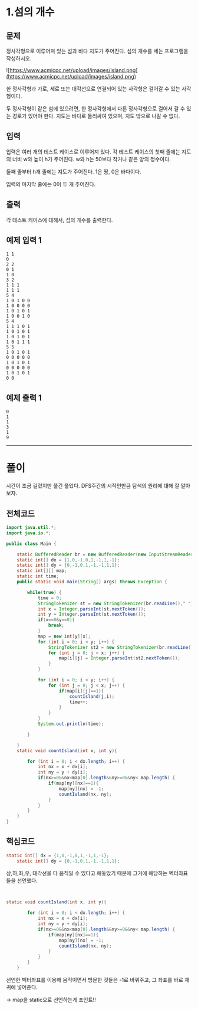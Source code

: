 # 1.섬의 개수

## 문제

정사각형으로 이루어져 있는 섬과 바다 지도가 주어진다. 섬의 개수를 세는 프로그램을 작성하시오.

![https://www.acmicpc.net/upload/images/island.png](https://www.acmicpc.net/upload/images/island.png)

한 정사각형과 가로, 세로 또는 대각선으로 연결되어 있는 사각형은 걸어갈 수 있는 사각형이다.

두 정사각형이 같은 섬에 있으려면, 한 정사각형에서 다른 정사각형으로 걸어서 갈 수 있는 경로가 있어야 한다. 지도는 바다로 둘러싸여 있으며, 지도 밖으로 나갈 수 없다.

## 입력

입력은 여러 개의 테스트 케이스로 이루어져 있다. 각 테스트 케이스의 첫째 줄에는 지도의 너비 w와 높이 h가 주어진다. w와 h는 50보다 작거나 같은 양의 정수이다.

둘째 줄부터 h개 줄에는 지도가 주어진다. 1은 땅, 0은 바다이다.

입력의 마지막 줄에는 0이 두 개 주어진다.

## 출력

각 테스트 케이스에 대해서, 섬의 개수를 출력한다.

## 예제 입력 1

```
1 1
0
2 2
0 1
1 0
3 2
1 1 1
1 1 1
5 4
1 0 1 0 0
1 0 0 0 0
1 0 1 0 1
1 0 0 1 0
5 4
1 1 1 0 1
1 0 1 0 1
1 0 1 0 1
1 0 1 1 1
5 5
1 0 1 0 1
0 0 0 0 0
1 0 1 0 1
0 0 0 0 0
1 0 1 0 1
0 0

```

## 예제 출력 1

```
0
1
1
3
1
9
```

---

# 풀이

 

시간이 조금 걸렸지만 풀긴 풀었다. DFS주간의 시작인만큼 탐색의 원리에 대해 잘 알아보자.

## 전체코드

```java
import java.util.*;
import java.io.*;

public class Main {

    static BufferedReader br = new BufferedReader(new InputStreamReader(System.in));
    static int[] dx = {1,0,-1,0,1,-1,1,-1};
    static int[] dy = {0,-1,0,1,-1,-1,1,1};
    static int[][] map;
    static int time;
    public static void main(String[] args) throws Exception {

        while(true) {
            time = 0;
            StringTokenizer st = new StringTokenizer(br.readLine()," ");
            int x = Integer.parseInt(st.nextToken());
            int y = Integer.parseInt(st.nextToken());
            if(x==0&y==0){
                break;
            }
            map = new int[y][x];
            for (int i = 0; i < y; i++) {
                StringTokenizer st2 = new StringTokenizer(br.readLine(), " ");
                for (int j = 0; j < x; j++) {
                    map[i][j] = Integer.parseInt(st2.nextToken());
                }
            }

            for (int i = 0; i < y; i++) {
                for (int j = 0; j < x; j++) {
                    if(map[i][j]==1){
                        countIsland(j,i);
                        time++;
                    }
                }
            }
            System.out.println(time);

        }

    }
    static void countIsland(int x, int y){

        for (int i = 0; i < dx.length; i++) {
            int nx = x + dx[i];
            int ny = y + dy[i];
            if(nx>=0&&nx<map[0].length&&ny>=0&&ny< map.length) {
                if(map[ny][nx]==1){
                    map[ny][nx] = -1;
                    countIsland(nx, ny);
                }
            }
        }
    }
}
```

## 핵심코드

```java
static int[] dx = {1,0,-1,0,1,-1,1,-1};
    static int[] dy = {0,-1,0,1,-1,-1,1,1};
```

상,하,좌,우, 대각선을 다 움직일 수 있다고 해놓았기 때문에 그거에 해당하는 벡터좌표들을 선언했다.

```java
 

static void countIsland(int x, int y){

        for (int i = 0; i < dx.length; i++) {
            int nx = x + dx[i];
            int ny = y + dy[i];
            if(nx>=0&&nx<map[0].length&&ny>=0&&ny< map.length) {
                if(map[ny][nx]==1){
                    map[ny][nx] = -1;
                    countIsland(nx, ny);
                }
            }
        }
    }
```

선언한 벡터좌표를 이용해 움직이면서 방문한 것들은 -1로 바꿔주고, 그 좌표를 바로 재귀에 넣어준다.

→ map을 static으로 선언하는게 포인트!!